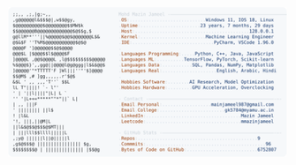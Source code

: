 <picture>
  <source srcset="https://raw.githubusercontent.com/mmazinjameel/mmazinjameel/main/dark_mode.svg?v=1751598754" media="(prefers-color-scheme: dark)">
  <img src="https://raw.githubusercontent.com/mmazinjameel/mmazinjameel/main/light_mode.svg?v=1751598754">
</picture>
